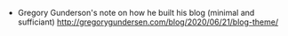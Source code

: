 - Gregory Gunderson's note on how he built his blog (minimal and sufficiant) http://gregorygundersen.com/blog/2020/06/21/blog-theme/
